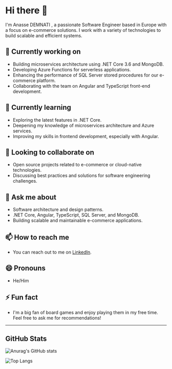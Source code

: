 # Hi there 👋

I'm Anasse DEMNATI , a passionate Software Engineer based in Europe with a focus on e-commerce solutions. I work with a variety of technologies to build scalable and efficient systems.

## 🔭 Currently working on
- Building microservices architecture using .NET Core 3.6 and MongoDB.
- Developing Azure Functions for serverless applications.
- Enhancing the performance of SQL Server stored procedures for our e-commerce platform.
- Collaborating with the team on Angular and TypeScript front-end development.

## 🌱 Currently learning
- Exploring the latest features in .NET Core.
- Deepening my knowledge of microservices architecture and Azure services.
- Improving my skills in frontend development, especially with Angular.

## 👯 Looking to collaborate on
- Open source projects related to e-commerce or cloud-native technologies.
- Discussing best practices and solutions for software engineering challenges.

## 💬 Ask me about
- Software architecture and design patterns.
- .NET Core, Angular, TypeScript, SQL Server, and MongoDB.
- Building scalable and maintainable e-commerce applications.

## 📫 How to reach me
- You can reach out to me on [LinkedIn]([your-linkedin-profile-link](https://www.linkedin.com/in/anassedemnati/)).

## 😄 Pronouns
- He/Him

## ⚡ Fun fact
- I'm a big fan of board games and enjoy playing them in my free time. Feel free to ask me for recommendations!

---

## GitHub Stats

![Anurag's GitHub stats](https://github-readme-stats.vercel.app/api?username=Anassedemnati&show_icons=true&theme=radical)

![Top Langs](https://github-readme-stats.vercel.app/api/top-langs/?username=Anassedemnati&layout=compact&theme=radical)

